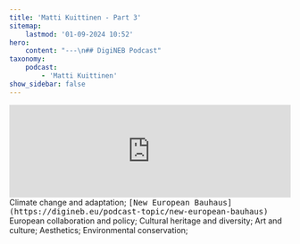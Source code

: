 ```yaml
---
title: 'Matti Kuittinen - Part 3'
sitemap:
    lastmod: '01-09-2024 10:52'
hero:
    content: "---\n## DigiNEB Podcast"
taxonomy:
    podcast:
        - 'Matti Kuittinen'
show_sidebar: false
---
```


<iframe width="100%" height="166" scrolling="no" frameborder="no" allow="autoplay" src="https://w.soundcloud.com/player/?url=https%3A//api.soundcloud.com/tracks/1908123740&color=%234b4815&auto_play=false&hide_related=false&show_comments=true&show_user=true&show_reposts=false&show_teaser=false"></iframe>
Climate change and adaptation;
<kbd>[New European Bauhaus](https://digineb.eu/podcast-topic/new-european-bauhaus)</kbd>
European collaboration and policy;
Cultural heritage and diversity;
Art and culture;
Aesthetics;
Environmental conservation;